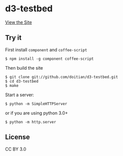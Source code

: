 # d3-testbed

[View the Site](http://doitian.github.io/d3-testbed/)

## Try it

First install `component` and `coffee-script`

    $ npm install -g component coffee-script

Then build the site

    $ git clone git://github.com/doitian/d3-testbed.git
    $ cd d3-testbed
    $ make

Start a server:

    $ python -m SimpleHTTPServer

or if you are using python 3.0+

    $ python -m http.server

## License

CC BY 3.0
